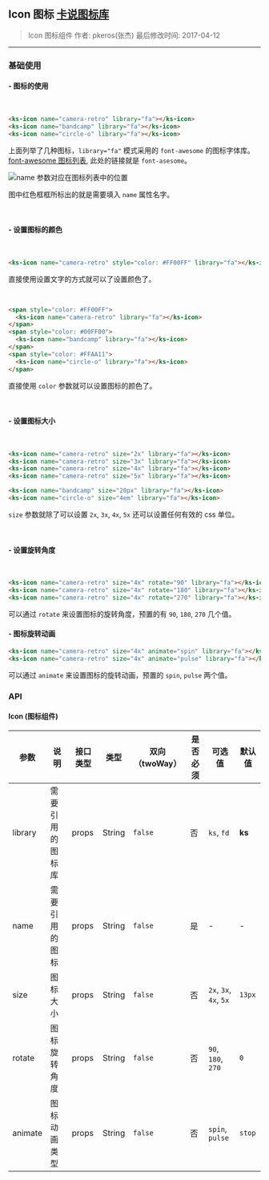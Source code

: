 ## Icon 图标 [卡说图标库](#!/base/icons-list)


> Icon 图标组件
> 作者: pkeros(张杰)
> 最后修改时间: 2017-04-12

---

### 基础使用

#### - 图标的使用
<br>


<ks-icon name="camera-retro" library="fa"></ks-icon> <ks-icon name="bandcamp" library="fa"></ks-icon> <ks-icon name="circle-o" library="fa"></ks-icon>

```html
<ks-icon name="camera-retro" library="fa"></ks-icon>
<ks-icon name="bandcamp" library="fa"></ks-icon>
<ks-icon name="circle-o" library="fa"></ks-icon>

```

上面列举了几种图标，`library="fa"` 模式采用的 `font-awesome` 的图标字体库。
[font-awesome 图标列表](http://fontawesome.io/icons/), 此处的链接就是 `font-asesome`。

![name 参数对应在图标列表中的位置](http://chuantu.biz/t5/63/1491985624x2890174454.png)

图中红色框框所标出的就是需要填入 `name` 属性名字。

<br>

#### - 设置图标的颜色
<br>


<ks-icon name="camera-retro" style="color: #FF00FF" library="fa"></ks-icon>

```html
<ks-icon name="camera-retro" style="color: #FF00FF" library="fa"></ks-icon>
```

直接使用设置文字的方式就可以了设置颜色了。

<br>

<span style="color: #FF00FF">
  <ks-icon name="camera-retro" library="fa"></ks-icon>
</span>
<span style="color: #00FF00">
  <ks-icon name="bandcamp" library="fa"></ks-icon>
</span>
<span style="color: #FFAA11">
  <ks-icon name="circle-o" library="fa"></ks-icon>
</span>

```html
<span style="color: #FF00FF">
  <ks-icon name="camera-retro" library="fa"></ks-icon>
</span>
<span style="color: #00FF00">
  <ks-icon name="bandcamp" library="fa"></ks-icon>
</span>
<span style="color: #FFAA11">
  <ks-icon name="circle-o" library="fa"></ks-icon>
</span>
```

直接使用 `color` 参数就可以设置图标的颜色了。
 
<br>

#### - 设置图标大小
<br>


<ks-icon name="camera-retro" size="2x" library="fa"></ks-icon>
<ks-icon name="camera-retro" size="3x" library="fa"></ks-icon>
<ks-icon name="camera-retro" size="4x" library="fa"></ks-icon>
<ks-icon name="camera-retro" size="5x" library="fa"></ks-icon>

<ks-icon name="bandcamp" size="20px" library="fa"></ks-icon>
<ks-icon name="circle-o" size="4em" library="fa"></ks-icon>

```html
<ks-icon name="camera-retro" size="2x" library="fa"></ks-icon>
<ks-icon name="camera-retro" size="3x" library="fa"></ks-icon>
<ks-icon name="camera-retro" size="4x" library="fa"></ks-icon>
<ks-icon name="camera-retro" size="5x" library="fa"></ks-icon>

<ks-icon name="bandcamp" size="20px" library="fa"></ks-icon>
<ks-icon name="circle-o" size="4em" library="fa"></ks-icon>

```

`size` 参数就除了可以设置 `2x`, `3x`, `4x`, `5x` 还可以设置任何有效的 css 单位。

<br>

#### - 设置旋转角度
<br>


<ks-icon name="camera-retro" size="4x" rotate="90" library="fa"></ks-icon>
<ks-icon name="camera-retro" size="4x" rotate="180" library="fa"></ks-icon>
<ks-icon name="camera-retro" size="4x" rotate="270" library="fa"></ks-icon>

```html
<ks-icon name="camera-retro" size="4x" rotate="90" library="fa"></ks-icon>
<ks-icon name="camera-retro" size="4x" rotate="180" library="fa"></ks-icon>
<ks-icon name="camera-retro" size="4x" rotate="270" library="fa"></ks-icon>

```

可以通过 `rotate` 来设置图标的旋转角度，预置的有 `90`, `180`, `270` 几个值。

#### - 图标旋转动画


<ks-icon name="camera-retro" size="4x" animate="spin" library="fa"></ks-icon>
<ks-icon name="camera-retro" size="4x" animate="pulse" library="fa"></ks-icon>

```html
<ks-icon name="camera-retro" size="4x" animate="spin" library="fa"></ks-icon>
<ks-icon name="camera-retro" size="4x" animate="pulse" library="fa"></ks-icon>

```

可以通过 `animate` 来设置图标的旋转动画，预置的 `spin`, `pulse` 两个值。

### API

#### Icon (图标组件)

| 参数 | 说明 | 接口类型 | 类型 |  双向（twoWay） | 是否必须 | 可选值 | 默认值 |
|------|-------|----------|---------|-------|---------|-------|--------|
| library | 需要引用的图标库 | props | String | `false` | 否 | `ks`, `fd` | **ks** |
| name | 需要引用的图标 | props | String | `false` | 是 |  - | - |
| size | 图标大小 | props | String | `false` | 否 | `2x`, `3x`, `4x`, `5x` | `13px` |
| rotate | 图标旋转角度 | props  | String | `false` | 否 | `90`, `180`, `270` | `0` | 
| animate | 图标动画类型 | props | String | `false` | 否 | `spin`, `pulse` | `stop` |
